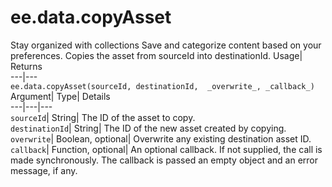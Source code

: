  
#  ee.data.copyAsset 
Stay organized with collections  Save and categorize content based on your preferences. 
Copies the asset from sourceId into destinationId. Usage| Returns  
---|---  
`ee.data.copyAsset(sourceId, destinationId,  _overwrite_, _callback_)`  
Argument|  Type| Details  
---|---|---  
`sourceId`| String| The ID of the asset to copy.  
`destinationId`| String| The ID of the new asset created by copying.  
`overwrite`| Boolean, optional| Overwrite any existing destination asset ID.  
`callback`| Function, optional| An optional callback. If not supplied, the call is made synchronously. The callback is passed an empty object and an error message, if any.  
